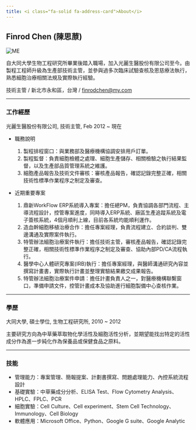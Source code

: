 ```yaml
---
title: <i class="fa-solid fa-address-card">About</i>
---
```


## Finrod Chen (陳思蒝)

![ME](https://i.imgur.com/pMRk7vn.png)

自大同大學生物工程研究所畢業後踏入職場，加入光麗生醫股份有限公司至今。由製程工程師升級為生產部技術主管，並參與過多次臨床試驗查核及恩慈療法執行，熟悉細胞治療相關法規及實際執行經驗。

技術主管 / 新北市永和區，台灣 / [finrodchen@my.com](mailto:finrodchen@my.com)

---

### 工作經歷

光麗生醫股份有限公司, 技術主管, Feb 2012 ~ 現在

- 職務說明
    1. 製程排程窗口：與業務部及醫療機構協調安排用戶訂單。
    2. 製程監督：負責細胞檢體之處理、細胞生產儲存、相關檢驗之執行結果監督，以及生產部品質管理系統之維護。
    3. 細胞產品報告及技術文件審核：審核產品報告，確認記錄完整正確，相關技術性標準作業程序之制定及審查。

- 近期重要專案
    1. 鼎新WorkFlow ERP系統導入專案：擔任總PM，負責協調各部門流程、主導流程設計，控管專案進度，同時導入ERP系統、廠區生產追蹤系統及電子簽核系統，4個月順利上線，目前各系統均能順利運作。
    2. 造血幹細胞移植治療合作：擔任專案經理，負責流程建立、合約談判、雙邊溝通及實際案件執行。
    3. 特管辦法細胞治療案件執行：擔任技術主管，審核產品報告，確認記錄完整正確，相關技術性標準作業程序之制定及審查、協助內部PD/CA流程執行。
    4. 醫學中心人體研究專案(IRB)執行：擔任專案經理，與醫師溝通研究內容並撰寫計畫書，實際執行計畫並整理實驗結果繳交成果報告。
    5. 特管辦法細胞治療案件申請：擔任計畫負責人之一，對醫療機構聯繫窗口，準備申請文件，控管計畫成本及協助進行細胞製備中心查核作業。

---

### 學歷

大同大學, 碩士學位, 生物工程研究所, 2010 ~ 2012

主要研究方向為中草藥萃取物化學活性及細胞活性分析，並期望能找出特定的活性成分作為進一步純化作為保養品或保健食品之原料。

---

### 技能

- 管理能力：專案管理、簡報提案、計劃書撰寫、問題處理能力、內控系統流程設計
- 基礎實驗：中草藥成分分析、ELISA Test、Flow Cytometry Analysis、HPLC、FPLC、PCR
- 細胞實驗：Cell Culture、Cell experiment、Stem Cell Technology、Immunology、Cell Biology
- 軟體應用：Microsoft Office、Python、Google G suite、Google Analytic
